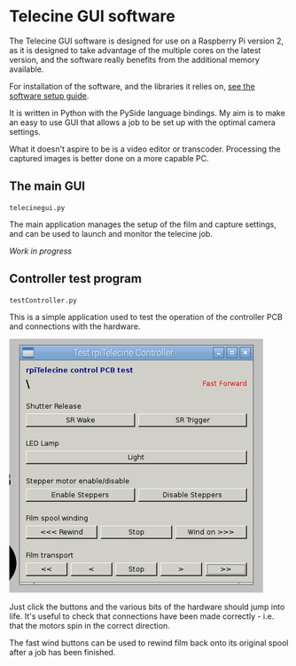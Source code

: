 # Telecine GUI software 

The Telecine GUI software is designed for use on a Raspberry Pi version 2, as 
it is designed to take advantage of the multiple cores on the latest version,
and the software really benefits from the additional memory available.

For installation of the software, and the libraries it relies on, 
[see the software setup guide](software-setup.md). 

It is written in Python with the PySide language bindings. My aim is to make
an easy to use GUI that allows a job to be set up with the optimal camera 
settings.

What it doesn't aspire to be is a video editor or transcoder. Processing the
captured images is better done on a more capable PC.

## The main GUI 
```
telecinegui.py
```
The main application manages the setup of the film and capture settings, and
can be used to launch and monitor the telecine job.

*Work in progress*

## Controller test program
```
testController.py
```
This is a simple application used to test the operation of the controller PCB
and connections with the hardware. 

![testController.py](../images/pcb-test-app.png)

Just click the buttons and the various bits of the hardware should jump into life.
It's useful to check that connections have been made correctly - i.e. that the
motors spin in the correct direction.

The fast wind buttons can be used to rewind film back onto its original spool
after a job has been finished.